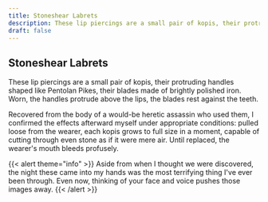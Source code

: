 ```yaml
---
title: Stoneshear Labrets
description: These lip piercings are a small pair of kopis, their protruding handles shaped like Pentolan...
draft: false
---
```


## Stoneshear Labrets

These lip piercings are a small pair of kopis, their protruding handles shaped like Pentolan
Pikes, their blades made of brightly polished iron. Worn, the handles protrude above the lips,
the blades rest against the teeth.

Recovered from the body of a would-be heretic assassin who used them, I confirmed the effects
afterward myself under appropriate conditions: pulled loose from the wearer, each kopis grows to
full size in a moment, capable of cutting through even stone as if it were mere air. Until
replaced, the wearer's mouth bleeds profusely.

{{< alert theme="info" >}}
Aside from when I thought we were discovered, the night these came into my hands was the most
terrifying thing I've ever been through. Even now, thinking of your face and voice pushes those
images away.
{{< /alert >}}
